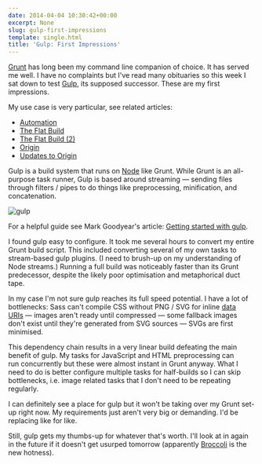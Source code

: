 ```yaml
---
date: 2014-04-04 10:30:42+00:00
excerpt: None
slug: gulp-first-impressions
template: single.html
title: 'Gulp: First Impressions'
---
```


[Grunt](http://gruntjs.com/) has long been my command line companion of choice. It has served me well. I have no complaints but I've read many obituaries so this week I sat down to test [Gulp](http://gulpjs.com/), its supposed successor. These are my first impressions.

My use case is very particular, see related articles:


* [Automation](/2013/03/12/automation/)
* [The Flat Build](/2013/03/18/the-flat-build/)
* [The Flat Build (2)](/2013/04/05/the-flat-build-2/)
* [Origin](/2013/04/30/origin/)
* [Updates to Origin](/2013/06/10/updates-to-origin/)


Gulp is a build system that runs on [Node](http://nodejs.org/) like Grunt. While Grunt is an all-purpose task runner, Gulp is based around streaming — sending files through filters / pipes to do things like preprocessing, minification, and concatenation.

![gulp](/images/2014/04/gulp.png)

For a helpful guide see Mark Goodyear's article: [Getting started with gulp](http://markgoodyear.com/2014/01/getting-started-with-gulp/).

I found gulp easy to configure. It took me several hours to convert my entire Grunt build script. This included converting several of my own tasks to stream-based gulp plugins. (I need to brush-up on my understanding of Node streams.) Running a full build was noticeably faster than its Grunt predecessor, despite the likely poor optimisation and metaphorical duct tape.

In my case I'm not sure gulp reaches its full speed potential. I have a lot of bottlenecks: Sass can't compile CSS without PNG / SVG for inline [data URIs](http://css-tricks.com/data-uris/) — images aren't ready until compressed — some fallback images don't exist until they're generated from SVG sources — SVGs are first minimised.

This dependency chain results in a very linear build defeating the main benefit of gulp. My tasks for JavaScript and HTML preprocessing can run concurrently but these were almost instant in Grunt anyway. What I need to do is better configure multiple tasks for half-builds so I can skip bottlenecks, i.e. image related tasks that I don't need to be repeating regularly.

I can definitely see a place for gulp but it won't be taking over my Grunt set-up right now. My requirements just aren't very big or demanding. I'd be replacing like for like.

Still, gulp gets my thumbs-up for whatever that's worth. I'll look at in again in the future if it doesn't get usurped tomorrow (apparently [Broccoli](https://github.com/joliss/broccoli) is the new hotness).
